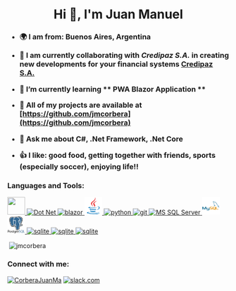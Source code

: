 <h1 align="center">Hi 👋, I'm Juan Manuel </h1>
<h3 *In constant search of new challenges* </h3> 

- 🌍 I am from: Buenos Aires, Argentina

- 🔭 I am currently collaborating with *Credipaz S.A.* in creating new developments for your financial systems [Credipaz S.A.](https://credipaz.com/)

- 🌱 I’m currently learning **  PWA Blazor Application **

- 💾 All of my projects are available at [https://github.com/jmcorbera](https://github.com/jmcorbera)

- 💬 Ask me about **C#, .Net Framework, .Net Core**

- 👍 I like: good food, getting together with friends, sports (especially soccer), enjoying life!!

<h3 align="left">Languages and Tools:</h3>  

<p align="left"> <a href="https://docs.microsoft.com/en-us/dotnet/csharp/" target="_blank"> <img src="https://iconape.com/wp-content/files/rr/352323/svg/c-sharp-c-seeklogo.com.svg" width="40" height="40"/> <a href="http://www.aspnetcore.co.uk/" target="_blank"> <img src="https://cdn.worldvectorlogo.com/logos/dot-net-core-7.svg" alt="Dot Net" width="40" height="40"/> </a>  </a> <a href="https://dotnet.microsoft.com/apps/aspnet/web-apps/blazor" target="_blank"> <img src="https://cdn.worldvectorlogo.com/logos/blazor.svg" alt="blazor" width="40" height="40"/> </a> <a href="https://www.java.com" target="_blank"> <img src="https://raw.githubusercontent.com/devicons/devicon/master/icons/java/java-original.svg" alt="java" width="40" height="40"/> </a> <a href="https://www.python.org/" target="_blank"> <img src="https://cdn.worldvectorlogo.com/logos/python-5.svg" alt="python" width="40" height="40"/> </a>  <a href="https://git-scm.com/" target="_blank"> <img src="https://www.vectorlogo.zone/logos/git-scm/git-scm-icon.svg" alt="git" width="40" height="40"/> </a> <a href="https://docs.microsoft.com/en-us/sql/?view=sql-server-ver15" target="_blank"> <img src="https://www.svgrepo.com/show/303229/microsoft-sql-server-logo.svg" alt="MS SQL Server" width="40" height="40"/> </a>   <a href="https://www.mysql.com/" target="_blank"> <img src="https://raw.githubusercontent.com/devicons/devicon/master/icons/mysql/mysql-original-wordmark.svg" alt="mysql" width="40" height="40"/> <a href="https://www.postgresql.org" target="_blank"> <img src="https://raw.githubusercontent.com/devicons/devicon/master/icons/postgresql/postgresql-original-wordmark.svg" alt="postgresql" width="40" height="40"/> </a><a href="https://www.mongodb.com" target="_blank"> <img src="https://cdn.worldvectorlogo.com/logos/mongodb-icon-1.svg" alt="sqlite" width="40" height="40"/> </a> </a><a href="https://nodejs.org/es/" target="_blank"> <img src="https://cdn.worldvectorlogo.com/logos/nodejs-icon.svg" alt="sqlite" width="40" height="40"/> </a> </a><a href="https://vuejs.org/" target="_blank"> <img src="https://cdn.worldvectorlogo.com/logos/vue-js-1.svg" alt="sqlite" width="40" height="40"/> </a>     
  
  
</p> 

<p>&nbsp;<img align="center" src="https://github-readme-stats.vercel.app/api?username=jmcorbera&show_icons=true&locale=en" alt="jmcorbera" /></p>  

<h3 align="left">Connect with me:</h3>  

<p align="left">
<a href="https://twitter.com/CorberaJuanMa?s=09" target="blank"><img align="center" src="https://img.icons8.com/fluent/96/000000/twitter.png" alt="CorberaJuanMa" height="40" width="40"/></a>
<a href="https://slack.com/intl/es-ar/" target="blank"><img align="center" src="https://cdn.worldvectorlogo.com/logos/slack-new-logo.svg" alt="slack.com" height="40" width="40" /></a>
</p>
